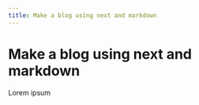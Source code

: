 ```yaml
---
title: Make a blog using next and markdown
---
```


# Make a blog using next and markdown

Lorem ipsum

